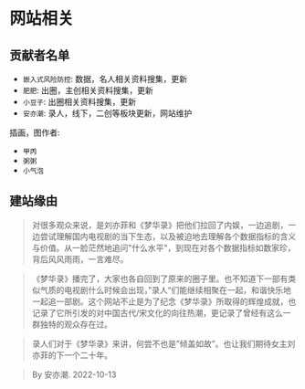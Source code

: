 # 网站相关

## 贡献者名单

* `嵌入式风险防控`: 数据，名人相关资料搜集，更新
* `肥肥`: 出圈，主创相关资料搜集，更新
* `小豆子`: 出圈相关资料搜集，更新
* `安亦潮`: 录人，线下，二创等板块更新，网站维护


插画，图作者:

* `甲丙`
* `粥粥`
* `小气泡`



## 建站缘由

> 对很多观众来说，是刘亦菲和《梦华录》把他们拉回了内娱，一边追剧，一边尝试理解国内电视剧的当下生态，以及被迫地去理解各个数据指标的含义与价值。从一脸茫然地追问"什么水平"，到现在对各个数据指标如数家珍，背后风风雨雨，一言难尽。

> 《梦华录》播完了，大家也各自回到了原来的圈子里。也不知道下一部有类似气质的电视剧什么时候会出现，”录人“们能继续相聚在一起，和谐快乐地一起追一部剧。这个网站不止是为了纪念《梦华录》所取得的辉煌成就，也记录了它所引发的对中国古代/宋文化的向往热潮，更记录了曾经有这么一群独特的观众存在过。

> 录人们对于《梦华录》来讲，何尝不也是”倾盖如故”。也让我们期待女主刘亦菲的下一个二十年。

> By 安亦潮. 2022-10-13
